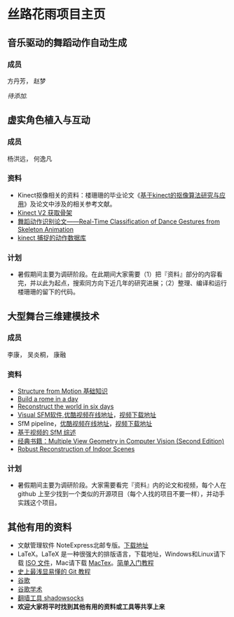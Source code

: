 # 丝路花雨项目主页

## 音乐驱动的舞蹈动作自动生成

### 成员
方丹芳， 赵梦

*待添加.*

## 虚实角色植入与互动

### 成员
杨洪远， 何逸凡


### 资料
- Kinect抠像相关的资料：楼珊珊的毕业论文《[基于kinect的抠像算法研究与应用](./lss_thesis.pdf)》及论文中涉及的相关参考文献。
- [Kinect V2 获取骨架](http://pterneas.com/2014/03/13/kinect-for-windows-version-2-body-tracking/)
- [舞蹈动作识别论文——Real-Time Classification of Dance Gestures
from Skeleton Animation](http://vision.ucla.edu/papers/raptisKH11.pdf)
- [kinect 捕捉的动作数据库](http://cvrc.ece.utexas.edu/KinectDatasets/HOJ3D.html)

### 计划
- 暑假期间主要为调研阶段。在此期间大家需要（1）把『资料』部分的内容看完，并以此为起点，搜索同方向下近几年的研究进展；（2）整理、编译和运行楼珊珊的留下的代码。


## 大型舞台三维建模技术

### 成员
李康， 吴炎桐， 康融

### 资料
- [Structure from Motion 基础知识](http://mi.eng.cam.ac.uk/~cipolla/publications/contributionToEditedBook/2008-SFM-chapters.pdf)
- [Build a rome in a day](https://grail.cs.washington.edu/rome/)
- [Reconstruct the world in six days](http://www.cs.unc.edu/~jheinly/reconstructing_the_world.html)
- [Visual SFM软件](http://ccwu.me/vsfm/),[优酷视频在线地址](http://v.youku.com/v_show/id_XMTYxNTA1OTEwMA==.html)，[视频下载地址](./Structure_from_Motion_with_VisualSFM.mp4)
- SfM pipeline，[优酷视频在线地址](http://v.youku.com/v_show/id_XMTYxNzM4Mzc3Mg==.html)，[视频下载地址](./Structure_From_Motion_Workflow-VisualSFM_CMPMVS_Meshlab_Blender.mp4)
- [基于视频的 SfM 综述](http://downloads.hindawi.com/journals/mpe/2012/856523.pdf)
- [经典书籍：Multiple View Geometry in Computer Vision (Second Edition)](http://cvrs.whu.edu.cn/downloads/ebooks/Multiple%20View%20Geometry%20in%20Computer%20Vision%20(Second%20Edition).pdf)
- [Robust Reconstruction of Indoor Scenes ](http://redwood-data.org/indoor/pipeline.html)

### 计划
- 暑假期间主要为调研阶段。大家需要看完『资料』内的论文和视频，每个人在 github 上至少找到一个类似的开源项目（每个人找的项目不要一样），并动手实践这个项目。

## 其他有用的资料
- 文献管理软件 NoteExpress北邮专版。[下载地址](http://lib.bupt.edu.cn/a/ziyuan/dianziziyuan/gongjuyuruanjian/)
- LaTeX。LaTeX 是一种很强大的排版语言，下载地址，Windows和Linux请下载 [ISO 文件](http://ctan.sharelatex.com/tex-archive/systems/texlive/Images/)，Mac请下载 [MacTex](https://www.tug.org/mactex/)。[简单入门教程](http://liam0205.me/2014/09/08/latex-introduction/)
- [史上最浅显易懂的 Git 教程](http://www.liaoxuefeng.com/wiki/0013739516305929606dd18361248578c67b8067c8c017b000)
- [谷歌](http://so.chongbuluo.com/)
- [谷歌学术](https://xs.glgoo.com/)
- [翻墙工具 shadowsocks](https://github.com/shadowsocks/shadowsocks-windows/releases/download/3.0/Shadowsocks-3.0.zip)
- **欢迎大家将平时找到其他有用的资料或工具等共享上来**
